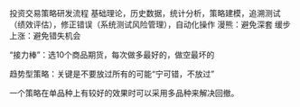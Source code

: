 投资交易策略研发流程
基础理论，历史数据，统计分析，策略建模，追溯测试（绩效评估），修正错误（系统测试风险管理），自动化操作
漫熊：避免深套    缓步上涨：避免错失机会

“接力棒”：选10个商品期货，每次做多最好的，做空最坏的

趋势型策略：关键是不要放过所有的可能“宁可错，不放过”

一个策略在单品种上有较好的效果时可以采用多品种来解决回撤。

